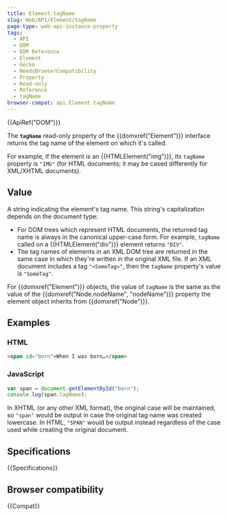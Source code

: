 ```yaml
---
title: Element.tagName
slug: Web/API/Element/tagName
page-type: web-api-instance-property
tags:
  - API
  - DOM
  - DOM Reference
  - Element
  - Gecko
  - NeedsBrowserCompatibility
  - Property
  - Read-only
  - Reference
  - tagName
browser-compat: api.Element.tagName
---
```

{{ApiRef("DOM")}}

The **`tagName`** read-only property
of the {{domxref("Element")}} interface returns the tag name of the element on which
it's called.

For example, if the element is an {{HTMLElement("img")}}, its
`tagName` property is `"IMG"` (for HTML documents; it may be cased
differently for XML/XHTML documents).

## Value

A string indicating the element's tag name. This string's capitalization depends on the
document type:

- For DOM trees which represent HTML documents, the returned tag name is always in the
  canonical upper-case form. For example, `tagName` called on a
  {{HTMLElement("div")}} element returns `"DIV"`.
- The tag names of elements in an XML DOM tree are returned in the same case in which
  they're written in the original XML file. If an XML document includes a tag
  `"<SomeTag>"`, then the `tagName` property's value is
  `"SomeTag"`.

For {{domxref("Element")}} objects, the value of `tagName` is the same as
the value of the {{domxref("Node.nodeName", "nodeName")}} property the element object
inherits from {{domxref("Node")}}.

## Examples

### HTML

```html
<span id="born">When I was born…</span>
```

### JavaScript

```js
var span = document.getElementById("born");
console.log(span.tagName);
```

In XHTML (or any other XML format), the original case will be maintained, so
`"span"` would be output in case the original tag name was created lowercase.
In HTML, `"SPAN"` would be output instead regardless of the case used while
creating the original document.

## Specifications

{{Specifications}}

## Browser compatibility

{{Compat}}
